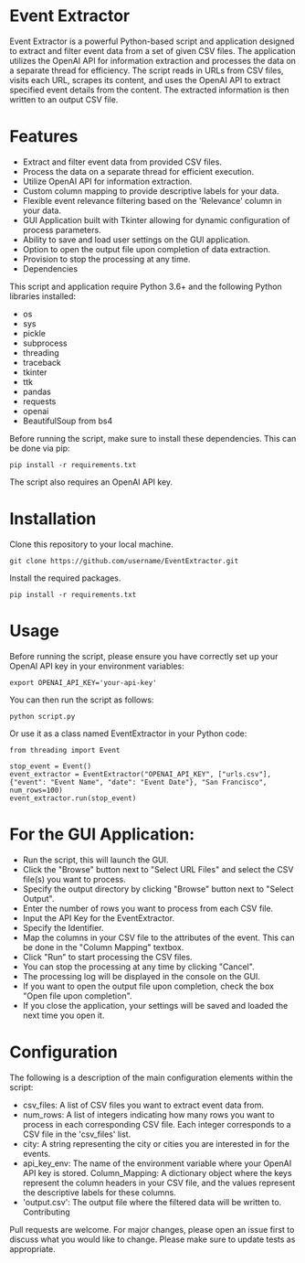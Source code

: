 # Event Extractor

Event Extractor is a powerful Python-based script and application designed to extract and filter event data from a set of given CSV files. The application utilizes the OpenAI API for information extraction and processes the data on a separate thread for efficiency. The script reads in URLs from CSV files, visits each URL, scrapes its content, and uses the OpenAI API to extract specified event details from the content. The extracted information is then written to an output CSV file.

# Features

- Extract and filter event data from provided CSV files.
- Process the data on a separate thread for efficient execution.
- Utilize OpenAI API for information extraction.
- Custom column mapping to provide descriptive labels for your data.
- Flexible event relevance filtering based on the 'Relevance' column in your data.
- GUI Application built with Tkinter allowing for dynamic configuration of process parameters.
- Ability to save and load user settings on the GUI application.
- Option to open the output file upon completion of data extraction.
- Provision to stop the processing at any time.
- Dependencies

This script and application require Python 3.6+ and the following Python libraries installed:

- os
- sys
- pickle
- subprocess
- threading
- traceback
- tkinter
- ttk
- pandas
- requests
- openai
- BeautifulSoup from bs4

Before running the script, make sure to install these dependencies. This can be done via pip:

```
pip install -r requirements.txt
```

The script also requires an OpenAI API key.

# Installation

Clone this repository to your local machine.

```
git clone https://github.com/username/EventExtractor.git
```

Install the required packages.

```
pip install -r requirements.txt
```

# Usage

Before running the script, please ensure you have correctly set up your OpenAI API key in your environment variables:

```
export OPENAI_API_KEY='your-api-key'
```

You can then run the script as follows:

```
python script.py
```

Or use it as a class named EventExtractor in your Python code:

```
from threading import Event

stop_event = Event()
event_extractor = EventExtractor("OPENAI_API_KEY", ["urls.csv"], {"event": "Event Name", "date": "Event Date"}, "San Francisco", num_rows=100)
event_extractor.run(stop_event)
```

# For the GUI Application:

 - Run the script, this will launch the GUI.
 - Click the "Browse" button next to "Select URL Files" and select the
   CSV file(s) you want to process.
 - Specify the output directory by clicking "Browse" button next to
   "Select Output".
 - Enter the number of rows you want to process from each CSV file.
 - Input the API Key for the EventExtractor.
 - Specify the Identifier.
 - Map the columns in your CSV file to the attributes of the event. This
   can be done in the "Column Mapping" textbox.
 - Click "Run" to start processing the CSV files.
 - You can stop the processing at any time by clicking "Cancel".
 - The processing log will be displayed in the console on the GUI.
 - If you want to open the output file upon completion, check the box
   "Open file upon completion".
 - If you close the application, your settings will be saved and loaded
   the next time you open it.

# Configuration

The following is a description of the main configuration elements within the script:

 - csv_files: A list of CSV files you want to extract event data from.
 - num_rows: A list of integers indicating how many rows you want to
   process in each corresponding CSV file. Each integer corresponds to a
   CSV file in the 'csv_files' list.
 - city: A string representing the city or cities you are interested in
   for the events.
 - api_key_env: The name of the environment variable where your OpenAI
   API key is stored. Column_Mapping: A dictionary object where the keys
   represent the column headers in your CSV file, and the values
   represent the descriptive labels for these columns.
 - 'output.csv': The output file where the filtered data will be written
   to. Contributing

Pull requests are welcome. For major changes, please open an issue first to discuss what you would like to change. Please make sure to update tests as appropriate.
